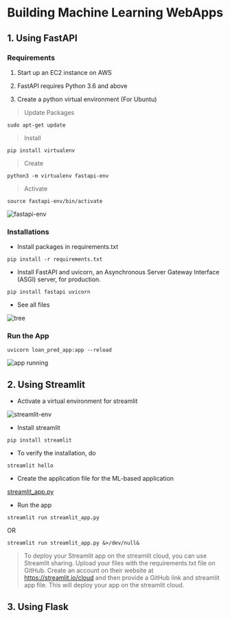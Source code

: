 # Building Machine Learning WebApps

## 1. Using FastAPI

### Requirements

1. Start up an EC2 instance on AWS

2. FastAPI requires Python 3.6 and above

3. Create a python virtual environment (For Ubuntu)

> Update Packages
```
sudo apt-get update
```

> Install
```
pip install virtualenv
```

> Create
```
python3 -m virtualenv fastapi-env
```

> Activate
```
source fastapi-env/bin/activate
```

![fastapi-env]()

### Installations

- Install packages in requirements.txt

```
pip install -r requirements.txt
```

- Install FastAPI and uvicorn, an Asynchronous Server Gateway Interface (ASGI) server, for production.

```
pip install fastapi uvicorn
```
- See all files

![tree]()

### Run the App

```
uvicorn loan_pred_app:app --reload
```

![app running]()


## 2. Using Streamlit

- Activate a virtual environment for streamlit

![streamlit-env]()

- Install streamlit
```
pip install streamlit
```

- To verify the installation, do
```
streamlit hello
```

- Create the application file for the ML-based application

[streamlit_app.py]()

- Run the app
```
streamlit run streamlit_app.py
```
OR
```
streamlit run streamlit_app.py &>/dev/null&
```

> To deploy your Streamlit app on the streamlit cloud, you can use Streamlit sharing. Upload your files with the requirements.txt file on GitHub. Create an account on their website at https://streamlit.io/cloud and then provide a GitHub link and streamlit app file. This will deploy your app on the streamlit cloud.

## 3. Using Flask